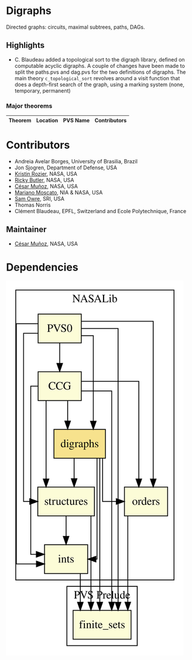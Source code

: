 # Digraphs

Directed graphs: circuits, maximal subtrees, paths, DAGs.

## Highlights

* C. Blaudeau added a topological sort to the digraph library, defined
on computable acyclic digraphs. A couple of changes have been made to
split the paths.pvs and dag.pvs for the two definitions of
digraphs. The main theory `c_topological_sort` revolves around a visit
function that does a depth-first search of the graph, using a marking
system (none, temporary, permanent)

### Major theorems

| Theorem | Location | PVS Name | Contributors |
| --- | --- | --- | --- |

# Contributors
* Andreia Avelar Borges, University of Brasilia, Brazil
* Jon Sjogren, Department of Defense, USA
* [Kristin Rozier](http://ti.arc.nasa.gov/profile/kyrozier), NASA, USA
* [Ricky Butler](http://shemesh.larc.nasa.gov/people/rwb), NASA, USA
* [César Muñoz](http://shemesh.larc.nasa.gov/people/cam), NASA, USA
* [Mariano Moscato](https://www.nianet.org/directory/research-staff/mariano-moscato/), NIA & NASA, USA
* [Sam Owre](http://www.csl.sri.com/users/owre), SRI, USA
* Thomas Norris
* Clément Blaudeau, EPFL, Switzerland and Ecole Polytechnique, France 

## Maintainer
* [César Muñoz](http://shemesh.larc.nasa.gov/people/cam), NASA, USA

# Dependencies
![dependency graph](./digraphs.svg "Dependency Graph")
